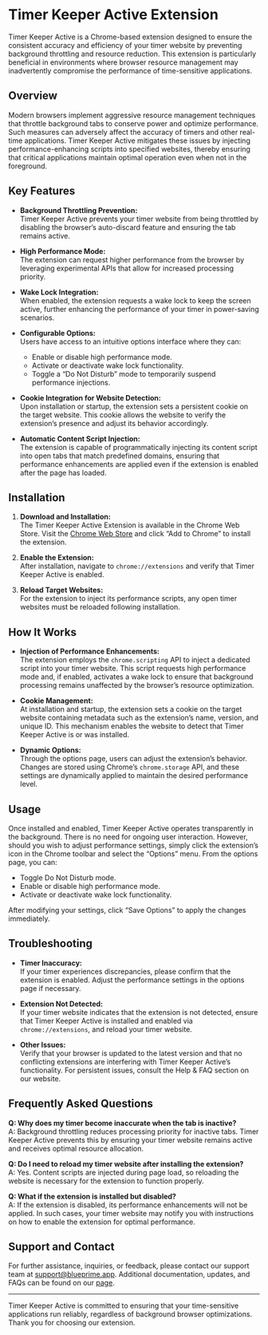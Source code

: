 # Timer Keeper Active Extension

Timer Keeper Active is a Chrome-based extension designed to ensure the consistent accuracy and efficiency of your timer website by preventing background throttling and resource reduction. This extension is particularly beneficial in environments where browser resource management may inadvertently compromise the performance of time-sensitive applications.

## Overview

Modern browsers implement aggressive resource management techniques that throttle background tabs to conserve power and optimize performance. Such measures can adversely affect the accuracy of timers and other real-time applications. Timer Keeper Active mitigates these issues by injecting performance-enhancing scripts into specified websites, thereby ensuring that critical applications maintain optimal operation even when not in the foreground.

## Key Features

- **Background Throttling Prevention:**  
  Timer Keeper Active prevents your timer website from being throttled by disabling the browser’s auto-discard feature and ensuring the tab remains active.

- **High Performance Mode:**  
  The extension can request higher performance from the browser by leveraging experimental APIs that allow for increased processing priority.

- **Wake Lock Integration:**  
  When enabled, the extension requests a wake lock to keep the screen active, further enhancing the performance of your timer in power-saving scenarios.

- **Configurable Options:**  
  Users have access to an intuitive options interface where they can:
  - Enable or disable high performance mode.
  - Activate or deactivate wake lock functionality.
  - Toggle a “Do Not Disturb” mode to temporarily suspend performance injections.
  
- **Cookie Integration for Website Detection:**  
  Upon installation or startup, the extension sets a persistent cookie on the target website. This cookie allows the website to verify the extension’s presence and adjust its behavior accordingly.

- **Automatic Content Script Injection:**  
  The extension is capable of programmatically injecting its content script into open tabs that match predefined domains, ensuring that performance enhancements are applied even if the extension is enabled after the page has loaded.

## Installation

1. **Download and Installation:**  
   The Timer Keeper Active Extension is available in the Chrome Web Store. Visit the [Chrome Web Store](https://chrome.google.com/webstore/detail/jndhblddppbjacboankdagkmbnnmpbdf) and click “Add to Chrome” to install the extension.

2. **Enable the Extension:**  
   After installation, navigate to `chrome://extensions` and verify that Timer Keeper Active is enabled.

3. **Reload Target Websites:**  
   For the extension to inject its performance scripts, any open timer websites must be reloaded following installation.

## How It Works

- **Injection of Performance Enhancements:**  
  The extension employs the `chrome.scripting` API to inject a dedicated script into your timer website. This script requests high performance mode and, if enabled, activates a wake lock to ensure that background processing remains unaffected by the browser’s resource optimization.

- **Cookie Management:**  
  At installation and startup, the extension sets a cookie on the target website containing metadata such as the extension’s name, version, and unique ID. This mechanism enables the website to detect that Timer Keeper Active is or was installed.

- **Dynamic Options:**  
  Through the options page, users can adjust the extension’s behavior. Changes are stored using Chrome’s `chrome.storage` API, and these settings are dynamically applied to maintain the desired performance level.

## Usage

Once installed and enabled, Timer Keeper Active operates transparently in the background. There is no need for ongoing user interaction. However, should you wish to adjust performance settings, simply click the extension’s icon in the Chrome toolbar and select the “Options” menu. From the options page, you can:

- Toggle Do Not Disturb mode.
- Enable or disable high performance mode.
- Activate or deactivate wake lock functionality.

After modifying your settings, click “Save Options” to apply the changes immediately.

## Troubleshooting

- **Timer Inaccuracy:**  
  If your timer experiences discrepancies, please confirm that the extension is enabled. Adjust the performance settings in the options page if necessary.

- **Extension Not Detected:**  
  If your timer website indicates that the extension is not detected, ensure that Timer Keeper Active is installed and enabled via `chrome://extensions`, and reload your timer website.

- **Other Issues:**  
  Verify that your browser is updated to the latest version and that no conflicting extensions are interfering with Timer Keeper Active’s functionality. For persistent issues, consult the Help & FAQ section on our website.

## Frequently Asked Questions

**Q: Why does my timer become inaccurate when the tab is inactive?**  
A: Background throttling reduces processing priority for inactive tabs. Timer Keeper Active prevents this by ensuring your timer website remains active and receives optimal resource allocation.

**Q: Do I need to reload my timer website after installing the extension?**  
A: Yes. Content scripts are injected during page load, so reloading the website is necessary for the extension to function properly.

**Q: What if the extension is installed but disabled?**  
A: If the extension is disabled, its performance enhancements will not be applied. In such cases, your timer website may notify you with instructions on how to enable the extension for optimal performance.

## Support and Contact

For further assistance, inquiries, or feedback, please contact our support team at [support@blueprime.app](mailto:suport@blueprime.app). Additional documentation, updates, and FAQs can be found on our [page](https://primeportfolio.azurewebsites.net).

---

Timer Keeper Active is committed to ensuring that your time-sensitive applications run reliably, regardless of background browser optimizations. Thank you for choosing our extension.